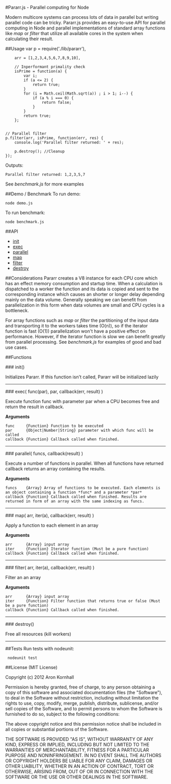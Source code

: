 #Pararr.js - Parallel computing for Node

Modern multicore systems can process lots of data in parallel but writing parallel code can be tricky. Pararr.js provides an easy-to-use API for parallel computing in Node and parallel implementations of standard array functions like *map* or *filter* that utilize all available cores in the system when calculating their result.

##Usage
    var p = require('./lib/pararr'),
    
        arr = [1,2,3,4,5,6,7,8,9,10],
    	
    	// Inperformant primality check
    	isPrime = function(a) {
    		var i;
    		if (a <= 2) {
    			return true;
    		}
    		for (i = Math.ceil(Math.sqrt(a)) ; i > 1; i--) {
    			if (a % i === 0) {
    				return false;
    			}
    		}
    		return true;
    	};
    
    	
    // Parallel filter
    p.filter(arr, isPrime, function(err, res) {
        console.log('Parallel filter returned: ' + res);
        
        p.destroy(); //Cleanup
    });	

Outputs:

    Parallel filter returned: 1,2,3,5,7
    
See *benchmark.js* for more examples

##Demo / Benchmark
To run demo:

    node demo.js
    
To run benchmark:

    node benchmark.js

##API
* [init](#init)
* [exec](#exec)
* [parallel](#parallel)
* [map](#map)
* [filter](#filter)
* [destroy](#destroy)

##Considerations
Pararr creates a V8 instance for each CPU core which has an effect memory consumption and startup time. When a calculation is dispatched to a worker the function and its data is copied and sent to the corresponding instance which causes an shorter or longer delay depending mainly on the data volume. Generally speaking we can benefit from parallelization in this form when data volumes are small and CPU cycles is a bottleneck.

For array functions such as *map* or *filter* the partitioning of the input data and transporting it to the workers takes time (O(n)), so if the iterator function is fast (O(1)) parallelization won't have a positive effect on performance. However, if the iterator function is slow we can benefit greatly from parallel processing. See *benchmark.js* for examples of good and bad use cases.

##Functions

<a name="init"/>
### init()

Initializes Pararr. If this function isn't called, Pararr will be initialized lazily

---------------------------------------

<a name="exec"/>
### exec( func(par), par, callback(err, result) )
  
Execute function func with parameter par when a CPU becomes free and return the result in callback.

__Arguments__

    func     {Function} Function to be executed
    par      {Object|Number|String} parameter with which func will be called
    callback {Function} Callback called when finished.

---------------------------------------

<a name="parallel"/>
### parallel( funcs, callback(result) )
  
Execute a number of functions in parallel. When all functions have returned callback returns an array containing the results.

__Arguments__

    funcs    {Array} Array of functions to be executed. Each elements is an object containing a function *func* and a parameter *par*
    callback {Function} Callback called when finished. Results are returned in form of an array with the same indexing as funcs.

---------------------------------------

<a name="map"/>
### map( arr, iter(a), callback(err, result) )
  
Apply a function to each element in an array

__Arguments__

    arr      {Array} input array
    iter     {Function} Iterator function (Must be a pure function)
    callback {Function} Callback called when finished.

---------------------------------------

<a name="filter"/>
### filter( arr, iter(a), callback(err, result) )
  
Filter an an array

__Arguments__

    arr      {Array} input array
    iter     {Function} Filter function that returns true or false (Must be a pure function)
    callback {Function} Callback called when finished.

---------------------------------------

<a name="destroy"/>
### destroy()
  
Free all resources (kill workers)

---------------------------------------

##Tests
Run tests with nodeunit:

     nodeunit test
     
##License 
(MIT License)

Copyright (c) 2012 Aron Kornhall

Permission is hereby granted, free of charge, to any person obtaining a copy of this software and associated documentation files (the "Software"), to deal in the Software without restriction, including without limitation the rights to use, copy, modify, merge, publish, distribute, sublicense, and/or sell copies of the Software, and to permit persons to whom the Software is furnished to do so, subject to the following conditions:

The above copyright notice and this permission notice shall be included in all copies or substantial portions of the Software.

THE SOFTWARE IS PROVIDED "AS IS", WITHOUT WARRANTY OF ANY KIND, EXPRESS OR IMPLIED, INCLUDING BUT NOT LIMITED TO THE WARRANTIES OF MERCHANTABILITY, FITNESS FOR A PARTICULAR PURPOSE AND NONINFRINGEMENT. IN NO EVENT SHALL THE AUTHORS OR COPYRIGHT HOLDERS BE LIABLE FOR ANY CLAIM, DAMAGES OR OTHER LIABILITY, WHETHER IN AN ACTION OF CONTRACT, TORT OR OTHERWISE, ARISING FROM, OUT OF OR IN CONNECTION WITH THE SOFTWARE OR THE USE OR OTHER DEALINGS IN THE SOFTWARE.

